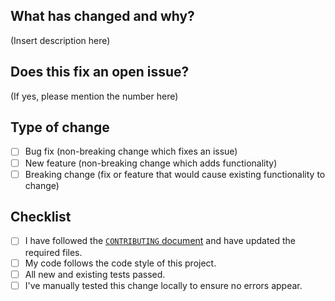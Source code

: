 ## What has changed and why?
(Insert description here)

## Does this fix an open issue? 
(If yes, please mention the number here)

## Type of change   
- [ ] Bug fix (non-breaking change which fixes an issue)
- [ ] New feature (non-breaking change which adds functionality)
- [ ] Breaking change (fix or feature that would cause existing functionality to change)

## Checklist  
- [ ] I have followed the [`CONTRIBUTING` document](https://github.com/ClydeDz/478-breathing-chrome-extension/blob/main/docs/CONTRIBUTING) and have updated the required files.
- [ ] My code follows the code style of this project.
- [ ] All new and existing tests passed.
- [ ] I've manually tested this change locally to ensure no errors appear.

